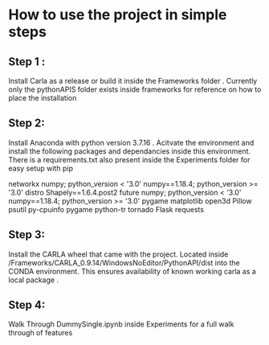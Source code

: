 # How to use the project in simple steps

## Step 1 : 
Install Carla as a release or build it inside the Frameworks folder . Currently only the pythonAPIS folder exists inside frameworks for reference on how to place the installation

## Step 2:
Install Anaconda with python version 3.7.16 . Acitvate the environment and install the following packages and dependancies inside this environment. There is a requirements.txt also present inside the Experiments folder for easy setup with pip

networkx
numpy; python_version < '3.0'
numpy==1.18.4; python_version >= '3.0'
distro
Shapely==1.6.4.post2
future
numpy; python_version < '3.0'
numpy==1.18.4; python_version >= '3.0'
pygame
matplotlib
open3d
Pillow
psutil
py-cpuinfo
pygame
python-tr
tornado
Flask
requests


## Step 3: 
Install the CARLA wheel that came with the project. Located inside /Frameworks/CARLA_0.9.14/WindowsNoEditor/PythonAPI/dist into the CONDA environment. This ensures availability of known working carla as a local package . 

## Step 4:
Walk Through DummySingle.ipynb inside Experiments for a full walk through of features
